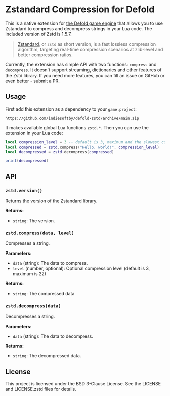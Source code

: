 # Zstandard Compression for Defold

This is a native extension for [the Defold game engine](https://defold.com/) that allows you to use Zstandard to compress and decompress strings in your Lua code. The included version of Zstd is 1.5.7.

> [Zstandard](https://github.com/facebook/zstd), or `zstd` as short version, is a fast lossless compression algorithm, targeting real-time compression scenarios at zlib-level and better compression ratios.

Currently, the extension has simple API with two functions: `compress` and `decompress`. It doesn't support streaming, dictionaries and other features of the Zstd library. If you need more features, you can fill an issue on GitHub or even better - submit a PR.

## Usage

First add this extension as a dependency to your `game.project`:

    https://github.com/indiesoftby/defold-zstd/archive/main.zip

It makes available global Lua functions `zstd.*`. Then you can use the extension in your Lua code:

```lua
local compression_level = 3 -- default is 3, maximum and the slowest compression level is 22
local compressed = zstd.compress("Hello, world!", compression_level)
local decompressed = zstd.decompress(compressed)

print(decompressed)
```

## API

### `zstd.version()`
Returns the version of the Zstandard library.

**Returns:**
- `string`: The version.

### `zstd.compress(data, level)`
Compresses a string.

**Parameters:**
- `data` (string): The data to compress.
- `level` (number, optional): Optional compression level (default is 3, maximum is 22)

**Returns:**
- `string`: The compressed data

### `zstd.decompress(data)`
Decompresses a string.

**Parameters:**
- `data` (string): The data to decompress.

**Returns:**
- `string`: The decompressed data.

## License

This project is licensed under the BSD 3-Clause License. See the LICENSE and LICENSE.zstd files for details.
